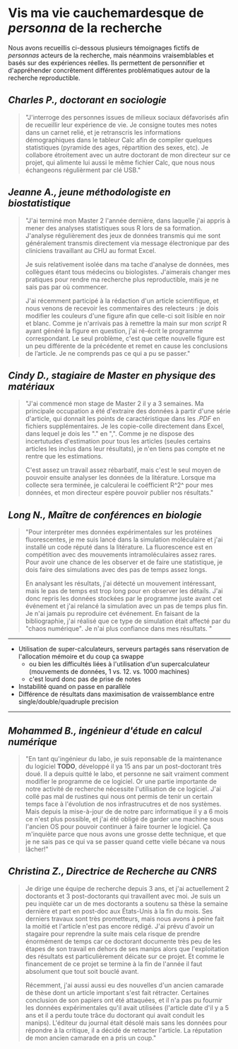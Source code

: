 # Vis ma vie cauchemardesque de *personna* de la recherche

Nous avons recueillis ci-dessous plusieurs témoignages fictifs de *personnas* acteurs de la recherche, mais néanmoins vraisemblables et basés sur des expériences réelles. Ils permettent de personnifier et d'appréhender concrêtement différentes problématiques autour de la recherche reproductible.

## *Charles P., doctorant en sociologie*
> "J'interroge des personnes issues de milieux sociaux défavorisés afin de recueillir leur expérience de vie. Je consigne toutes mes notes dans un carnet relié, et je retranscris les informations démographiques dans le tableur Calc afin de compiler quelques statistiques (pyramide des ages, répartition des sexes, etc). Je collabore étroitement avec un autre doctorant de mon directeur sur ce projet, qui alimente lui aussi le même fichier Calc, que nous nous échangeons régulièrment par clé USB."

## *Jeanne A., jeune méthodologiste en biostatistique*
> "J'ai terminé mon Master 2 l'année dernière, dans laquelle j'ai appris à mener des analyses statistiques sous R lors de sa formation. J'analyse régulièrement des jeux de données transmis qui me sont généralement transmis directement via message électronique par des cliniciens travaillant au CHU au format Excel.  
> 
>Je suis relativement isolée dans ma tache d'analyse de données, mes collègues étant tous médecins ou biologistes. J'aimerais changer mes pratiques pour rendre ma recherche plus reproductible, mais je ne sais pas par où commencer.  
>  
>J'ai récemment participé à la rédaction d'un article scientifique, et nous venons de recevoir les commentaires des relecteurs : je dois modifier les couleurs d'une figure afin que celle-ci soit lisible en noir et blanc. Comme je n'arrivais pas à remettre la main sur mon *script* R ayant généré la figure en question, j'ai ré-écrit le programme correspondant. Le seul problème, c'est que cette nouvelle figure est un peu différente de la précédente et remet en cause les conclusions de l’article. Je ne comprends pas ce qui a pu se passer."

## *Cindy D., stagiaire de Master en physique des matériaux*
>"J'ai commencé mon stage de Master 2 il y a 3 semaines. Ma principale occupation a été d'extraire des données à partir d'une série d'article, qui donnait les points de caractéristique dans les *.PDF* en fichiers supplémentaires. Je les copie-colle directement dans Excel, dans lequel je dois les "." en ",". Comme je ne dispose des incertutudes d'estimation pour tous les articles (seules certains articles les inclus dans leur résultats), je n'en tiens pas compte et ne rentre que les estimations. 
>
>C'est assez un travail assez rébarbatif, mais c'est le seul moyen de pouvoir ensuite analyser les données de la litérature. Lorsque ma collecte sera terminée, je calculerai le coéfficient R^2^ pour mes données, et mon directeur espère pouvoir publier nos résultats."

## *Long N., Maître de conférences en biologie*
>"Pour interpréter mes données expérimentales sur les protéines fluorescentes, 
je me suis lancé dans la simulation moléculaire et j'ai installé un code réputé
dans la litérature. 
La fluorescence est en compétition avec des mouvements intramoléculaires assez
rares. Pour avoir une chance de les observer et de faire une statistique, 
je dois faire des simulations avec des pas de temps assez longs. 
>
>En analysant les résultats, j'ai détecté un mouvement intéressant, mais le 
pas de temps est trop long pour en observer les détails. 
J'ai donc repris les données stockées par le programme juste avant cet événement 
et j'ai relancé la simulation avec un pas de temps plus fin. 
Je n'ai jamais pu reproduire cet événement.
En faisant de la bibliographie, j'ai réalisé que ce type de simulation
était affecté par du "chaos numérique". Je n'ai plus confiance dans mes résultats.
>"

---
- Utilisation de super-calculateurs, serveurs partagés sans
  réservation de l'allocation mémoire et du coup ça swappe
  - ou bien les difficultés liées à l'utilisation d'un
    supercalculateur (mouvements de données, 1 vs. 12. vs. 1000
    machines)
  - c'est lourd donc pas de prise de notes
- Instabilité quand on passe en parallèle
- Différence de résultats dans maximisation de vraissemblance entre
  single/double/quadruple precision
---

## *Mohammed B., ingénieur d'étude en calcul numérique*
>"En tant qu'ingénieur du labo, je suis reponsable de la maintenance du logiciel **TODO**, développé il ya 15 ans par un post-doctorant très doué. Il a depuis quitté le labo, et personne ne sait vraiment comment modifier le programme de ce logiciel. Or une partie importante de notre activité de recherche nécessite l'utilisation de ce logiciel. J'ai collé pas mal de rustines qui nous ont permis de tenir un certain temps face à l'évolution de nos infrastrucutres et de nos systèmes. Mais depuis la mise-à-jour de de notre parc informatique il y a 6 mois ce n'est plus possible, et j'ai été obligé de garder une machine sous l'ancien OS pour pouvoir continuer à faire tourner le logiciel. Ça m'inquiète parce que nous avons une grosse dette technique, et que je ne sais pas ce qui va se passer quand cette vielle bécane va nous lâcher!"

## *Christina Z., Directrice de Recherche au CNRS*
> Je dirige une équipe de recherche depuis 3 ans, et j'ai actuellement 2 doctorants et 3 post-doctorants qui travaillent avec moi. Je suis un peu inquiète car un de mes doctorants a soutenu sa thèse la semaine dernière et part en post-doc aux États-Unis à la fin du mois. Ses derniers travaux sont très prometteurs, mais nous avons à peine fait la moitié et l'article n'est pas encore rédigé. J'ai prévu d'avoir un stagaire pour reprendre la suite mais cela risque de prendre énormément de temps car ce doctorant documente très peu de les étapes de son travail en dehors de ses manips alors que l'exploitation des résultats est particulièrement déicate sur ce projet. Et comme le financement de ce projet se termine à la fin de l'année il faut absolument que tout soit bouclé avant.
>
> Récemment, j'ai aussi aussi eu des nouvelles d'un ancien camarade de thèse dont un article important s'est fait rétracter. Certaines conclusion de son papiers ont été attaquées, et il n'a pas pu fournir les données expérimentales qu'il avait utilisées (l'article date d'il y a 5 ans et il a perdu toute trâce du doctorant qui avait conduit les manips). L'éditeur du journal était désolé mais sans les données pour répondre à la critique, il a décidé de retracter l'article. La réputation de mon ancien camarade en a pris un coup." 


